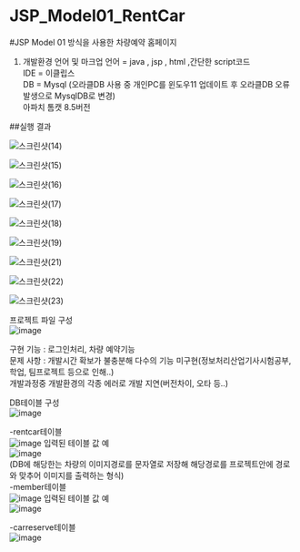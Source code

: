 # JSP_Model01_RentCar
#JSP Model 01 방식을 사용한 차량예약 홈페이지

1. 개발환경
 언어 및 마크업 언어 = java , jsp , html ,간단한 script코드  
 IDE = 이클립스  
 DB = Mysql  (오라클DB 사용 중 개인PC를 윈도우11 업데이트 후  오라클DB 오류발생으로 MysqlDB로 변경)  
    아파치 톰캣 8.5버전  


##실행 결과  

![스크린샷(14)](https://user-images.githubusercontent.com/79188190/160531806-7f1bdad4-f044-429d-9579-5d04533f8ca6.png)


![스크린샷(15)](https://user-images.githubusercontent.com/79188190/160531827-37e3055e-8ae7-4342-89de-7425bf8da44c.png)


![스크린샷(16)](https://user-images.githubusercontent.com/79188190/160531845-db2a1853-d8e5-43e9-9c69-a32fa7c67205.png)


![스크린샷(17)](https://user-images.githubusercontent.com/79188190/160531864-368226c4-1265-4d2a-8825-cd312f1c0e9c.png)


![스크린샷(18)](https://user-images.githubusercontent.com/79188190/160531877-74d476ec-c01a-4c7a-b028-b72a01c2078e.png)


![스크린샷(19)](https://user-images.githubusercontent.com/79188190/160531898-d5f223cd-74db-4bf5-8cb1-3b6a64f08511.png)


![스크린샷(21)](https://user-images.githubusercontent.com/79188190/160531920-15cd0eb7-5936-43d2-b8c8-4bb3f3fee425.png)


![스크린샷(22)](https://user-images.githubusercontent.com/79188190/160531934-c1c72bfa-3d20-41d4-8055-0b72e0d7b017.png)


![스크린샷(23)](https://user-images.githubusercontent.com/79188190/160531958-ed94231a-5605-4b32-9e17-e218224f8bd3.png)


프로젝트 파일 구성  
![image](https://user-images.githubusercontent.com/79188190/160530862-e5d687dd-7d06-41b7-b122-bcc2b89d0d1a.png)


구현 기능 : 로그인처리, 차량 예약기능   
문제 사항 : 개발시간 확보가 불충분해 다수의 기능 미구현(정보처리산업기사시험공부, 학업, 팀프로젝트 등으로 인해..)  
            개발과정중 개발환경의 각종 에러로 개발 지연(버전차이, 오타 등..)  
            


DB테이블 구성  
![image](https://user-images.githubusercontent.com/79188190/160530530-e966c6b7-dc76-487b-b9a1-5169d6a4691e.png)

-rentcar테이블  
![image](https://user-images.githubusercontent.com/79188190/160530431-003f1629-9063-48f7-8f85-074085ff0fb7.png)
    입력된 테이블 값 예  
    ![image](https://user-images.githubusercontent.com/79188190/160531151-f9651b90-0581-4c9e-8344-550bd5006093.png)  
    (DB에 해당한는 차량의 이미지경로를 문자열로 저장해 해당경로를 프로젝트안에 경로와 맞추어 이미지를 출력하는 형식)  
-member테이블  
![image](https://user-images.githubusercontent.com/79188190/160530309-6840ddda-cf11-4684-82ad-6498b71b78ba.png)
    입력된 테이블 값 예  
    ![image](https://user-images.githubusercontent.com/79188190/160534398-a6d920f5-f9a6-4322-9142-db9e13f44ba4.png)

-carreserve테이블  
![image](https://user-images.githubusercontent.com/79188190/160530159-d461852f-d133-4e9c-8c2b-04b576f0c31a.png)
